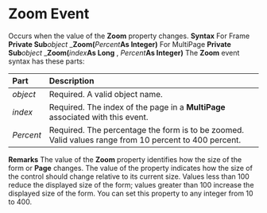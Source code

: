 
# Zoom Event



Occurs when the value of the  **Zoom** property changes.
 **Syntax**
For Frame **Private Sub**_object_ _**Zoom(**_Percent_**As Integer)**
For MultiPage **Private Sub**_object_ _**Zoom(**_index_**As Long** , _Percent_**As Integer)**
The  **Zoom** event syntax has these parts:


|**Part**|**Description**|
|:-----|:-----|
| _object_|Required. A valid object name.|
| _index_|Required. The index of the page in a  **MultiPage** associated with this event.|
| _Percent_|Required. The percentage the form is to be zoomed. Valid values range from 10 percent to 400 percent.|
 **Remarks**
The value of the  **Zoom** property identifies how the size of the form or **Page** changes. The value of the property indicates how the size of the control should change relative to its current size. Values less than 100 reduce the displayed size of the form; values greater than 100 increase the displayed size of the form.
You can set this property to any integer from 10 to 400.
